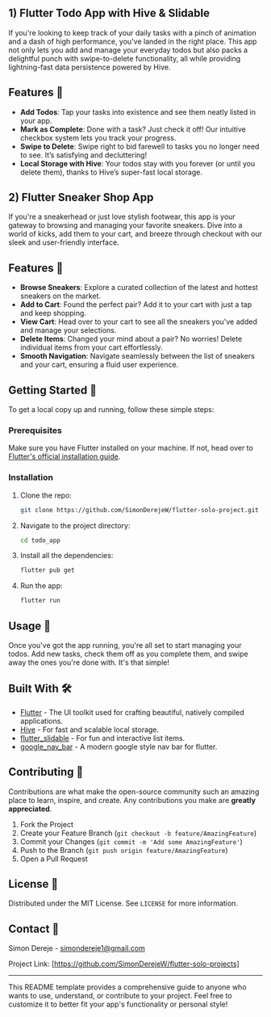 ## 1) Flutter Todo App with Hive & Slidable
If you're looking to keep track of your daily tasks with a pinch of animation and a dash of high performance, you've landed in the right place. This app not only lets you add and manage your everyday todos but also packs a delightful punch with swipe-to-delete functionality, all while providing lightning-fast data persistence powered by Hive.

## Features 🚀

- **Add Todos**: Tap your tasks into existence and see them neatly listed in your app.
- **Mark as Complete**: Done with a task? Just check it off! Our intuitive checkbox system lets you track your progress.
- **Swipe to Delete**: Swipe right to bid farewell to tasks you no longer need to see. It’s satisfying and decluttering!
- **Local Storage with Hive**: Your todos stay with you forever (or until you delete them), thanks to Hive’s super-fast local storage.

## 2) Flutter Sneaker Shop App
If you're a sneakerhead or just love stylish footwear, this app is your gateway to browsing and managing your favorite sneakers. Dive into a world of kicks, add them to your cart, and breeze through checkout with our sleek and user-friendly interface.

## Features 🚀
- **Browse Sneakers**: Explore a curated collection of the latest and hottest sneakers on the market.
- **Add to Cart**: Found the perfect pair? Add it to your cart with just a tap and keep shopping.
- **View Cart**: Head over to your cart to see all the sneakers you've added and manage your selections.
- **Delete Items**: Changed your mind about a pair? No worries! Delete individual items from your cart effortlessly.
- **Smooth Navigation**: Navigate seamlessly between the list of sneakers and your cart, ensuring a fluid user experience.

## Getting Started 🏁

To get a local copy up and running, follow these simple steps:

### Prerequisites

Make sure you have Flutter installed on your machine. If not, head over to [Flutter's official installation guide](https://flutter.dev/docs/get-started/install).

### Installation

1. Clone the repo:
   ```sh
   git clone https://github.com/SimonDerejeW/flutter-solo-project.git
   ```
2. Navigate to the project directory:
   ```sh
   cd todo_app
   ```
3. Install all the dependencies:
   ```sh
   flutter pub get
   ```
4. Run the app:
   ```sh
   flutter run
   ```

## Usage 📱

Once you've got the app running, you're all set to start managing your todos. Add new tasks, check them off as you complete them, and swipe away the ones you're done with. It's that simple!

## Built With 🛠️

- [Flutter](https://flutter.dev/) - The UI toolkit used for crafting beautiful, natively compiled applications.
- [Hive](https://docs.hivedb.dev/) - For fast and scalable local storage.
- [flutter_slidable](https://pub.dev/packages/flutter_slidable) - For fun and interactive list items.
- [google_nav_bar](https://pub.dev/packages/google_nav_bar) - A modern google style nav bar for flutter.

## Contributing 🤝

Contributions are what make the open-source community such an amazing place to learn, inspire, and create. Any contributions you make are **greatly appreciated**.

1. Fork the Project
2. Create your Feature Branch (`git checkout -b feature/AmazingFeature`)
3. Commit your Changes (`git commit -m 'Add some AmazingFeature'`)
4. Push to the Branch (`git push origin feature/AmazingFeature`)
5. Open a Pull Request

## License 📜

Distributed under the MIT License. See `LICENSE` for more information.

## Contact 📧

Simon Dereje - simondereje1@gmail.com

Project Link: [https://github.com/SimonDerejeW/flutter-solo-projects]

---

This README template provides a comprehensive guide to anyone who wants to use, understand, or contribute to your project. Feel free to customize it to better fit your app's functionality or personal style!
